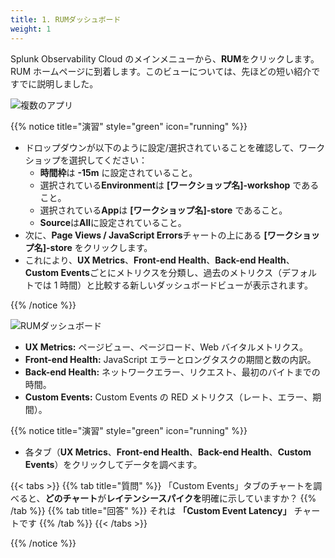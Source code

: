 ```yaml
---
title: 1. RUMダッシュボード
weight: 1
---
```


Splunk Observability Cloud のメインメニューから、**RUM**をクリックします。RUM ホームページに到着します。このビューについては、先ほどの短い紹介ですでに説明しました。

![複数のアプリ](../images/rum-dashboard.png)

{{% notice title="演習" style="green" icon="running" %}}

- ドロップダウンが以下のように設定/選択されていることを確認して、ワークショップを選択してください：
  - **時間枠**は **-15m** に設定されていること。
  - 選択されている**Environment**は **[ワークショップ名]-workshop** であること。
  - 選択されている**App**は **[ワークショップ名]-store** であること。
  - **Source**は**All**に設定されていること。
- 次に、**Page Views / JavaScript Errors**チャートの上にある **[ワークショップ名]-store** をクリックします。
- これにより、**UX Metrics**、**Front-end Health**、**Back-end Health**、**Custom Events**ごとにメトリクスを分類し、過去のメトリクス（デフォルトでは 1 時間）と比較する新しいダッシュボードビューが表示されます。

{{% /notice %}}

![RUMダッシュボード](../images/rum-metrics-dashboard.png)

- **UX Metrics:** ページビュー、ページロード、Web バイタルメトリクス。
- **Front-end Health:** JavaScript エラーとロングタスクの期間と数の内訳。
- **Back-end Health:** ネットワークエラー、リクエスト、最初のバイトまでの時間。
- **Custom Events:** Custom Events の RED メトリクス（レート、エラー、期間）。

{{% notice title="演習" style="green" icon="running" %}}

- 各タブ（**UX Metrics**、**Front-end Health**、**Back-end Health**、**Custom Events**）をクリックしてデータを調べます。

{{< tabs >}}
{{% tab title="質問" %}}
「Custom Events」タブのチャートを調べると、**どのチャート**が**レイテンシースパイクを**明確に示していますか？
{{% /tab %}}
{{% tab title="回答" %}}
それは **「Custom Event Latency」** チャートです
{{% /tab %}}
{{< /tabs >}}

{{% /notice %}}

